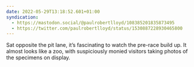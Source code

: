 ```yaml
---
date: 2022-05-29T13:18:52.601+01:00
syndication:
  - https://mastodon.social/@paulrobertlloyd/108385201835873495
  - https://twitter.com/paulrobertlloyd/status/1530887228930465800
---
```


Sat opposite the pit lane, it’s fascinating to watch the pre-race build up. It almost looks like a zoo, with suspiciously monied visitors taking photos of the specimens on display.
